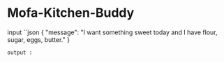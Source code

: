 # Mofa-Kitchen-Buddy
input 
``json
{
    "message": "I want something sweet today and I have flour, sugar, eggs, butter."
}
```
output :
